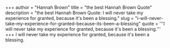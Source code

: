 +++
author = "Hannah Brown"
title = "the best Hannah Brown Quote"
description = "the best Hannah Brown Quote: I will never take my experience for granted, because it's been a blessing."
slug = "i-will-never-take-my-experience-for-granted-because-its-been-a-blessing"
quote = '''I will never take my experience for granted, because it's been a blessing.'''
+++
I will never take my experience for granted, because it's been a blessing.
